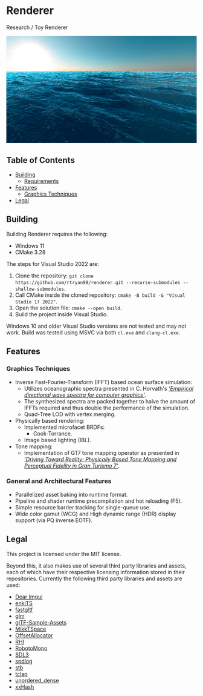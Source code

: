 # Renderer
Research / Toy Renderer

![Ocean Rendering and LOD](https://raw.githubusercontent.com/rtryan98/renderer/refs/heads/main/docs/assets/renderer_ocean.png)

## Table of Contents
- [Building](#building)
    - [Requirements](#requirements)
- [Features](#features)
    - [Graphics Techniques](#graphics-techniques)
- [Legal](#legal)

## Building
Building Renderer requires the following:
- Windows 11
- CMake 3.28

The steps for Visual Studio 2022 are:
1. Clone the repository: `git clone https://github.com/rtryan98/renderer.git --recurse-submodules --shallow-submodules`.
2. Call CMake inside the cloned repository: `cmake -B build -G "Visual Studio 17 2022"`.
3. Open the solution file: `cmake --open build`.
4. Build the project inside Visual Studio.

Windows 10 and older Visual Studio versions are not tested and may not work. Build was tested using MSVC via both `cl.exe` and `clang-cl.exe`.

## Features
### Graphics Techniques
- Inverse Fast-Fourier-Transform (IFFT) based ocean surface simulation:
    - Utilizes oceanographic spectra presented in C. Horvath's [*'Empirical directional wave spectra for computer graphics'*](https://dl.acm.org/doi/10.1145/2791261.2791267).
    - The synthesized spectra are packed together to halve the amount of IFFTs required and thus double the performance of the simulation.
    - Quad-Tree LOD with vertex merging.
- Physically based rendering:
    - Implemented microfacet BRDFs:
        - Cook-Torrance.
    - Image based lighting (IBL).
- Tone mapping:
    - Implementation of GT7 tone mapping operator as presented in [*'Driving Toward Reality: Physically Based Tone Mapping and Perceptual Fidelity in Gran Turismo 7'*](https://blog.selfshadow.com/publications/s2025-shading-course/pdi/s2025_pbs_pdi_slides.pdf).
### General and Architectural Features
- Parallelized asset baking into runtime format.
- Pipeline and shader runtime precompilation and hot reloading (F5).
- Simple resource barrier tracking for single-queue use.
- Wide color gamut (WCG) and High dynamic range (HDR) display support (via PQ inverse EOTF).

## Legal
This project is licensed under the MIT license.

Beyond this, it also makes use of several third party libraries and assets, each of which have their respective licensing information stored in their repositories.
Currently the following third party libraries and assets are used:
- [Dear Imgui](https://github.com/ocornut/imgui)
- [enkiTS](https://github.com/dougbinks/enkiTS)
- [fastgltf](https://github.com/spnda/fastgltf)
- [glm](https://github.com/g-truc/glm)
- [glTF-Sample-Assets](https://github.com/KhronosGroup/glTF-Sample-Assets)
- [MikkTSpace](https://github.com/mmikk/MikkTSpace)
- [OffsetAllocator](https://github.com/sebbbi/OffsetAllocator)
- [RHI](https://github.com/rtryan98/rhi)
- [RobotoMono](https://github.com/googlefonts/RobotoMono)
- [SDL3](https://github.com/libsdl-org/SDL)
- [spdlog](https://github.com/gabime/spdlog)
- [stb](https://github.com/nothings/stb)
- [tclap](https://github.com/mirror/tclap)
- [unordered_dense](https://github.com/martinus/unordered_dense)
- [xxHash](https://github.com/Cyan4973/xxHash)
